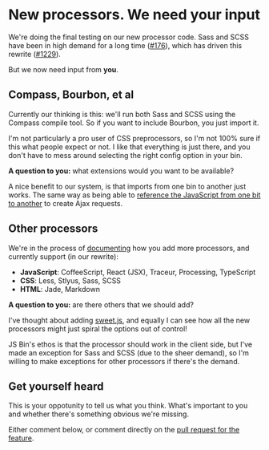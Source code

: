 # New processors. We need your input

We're doing the final testing on our new processor code. Sass and SCSS have been in high demand for a long time ([#176](https://github.com/jsbin/jsbin/issues/176)), which has driven this rewrite ([#1229](https://github.com/jsbin/jsbin/pull/1229)).

But we now need input from **you**.

## Compass, Bourbon, et al

Currently our thinking is this: we'll run both Sass and SCSS using the Compass compile tool. So if you want to include Bourbon, you just import it.

I'm not particularly a pro user of CSS preprocessors, so I'm not 100% sure if this what people expect or not. I like that everything is just there, and you don't have to mess around selecting the right config option in your bin.

**A question to you:** what extensions would you want to be available?

A nice benefit to our system, is that imports from one bin to another just works. The same way as being able to [reference the JavaScript from one bit to another](http://jsbin.com/help/linking-bins) to create Ajax requests.

## Other processors

We're in the process of [documenting](/help/adding-processors) how you add more processors, and currently support (in our rewrite):

* **JavaScript**: CoffeeScript, React (JSX), Traceur, Processing, TypeScript
* **CSS**: Less, Stlyus, Sass, SCSS
* **HTML**: Jade, Markdown

**A question to you:** are there others that we should add?

I've thought about adding [sweet.js](http://sweetjs.org/), and equally I can see how all the new processors might just spiral the options out of control!

JS Bin's ethos is that the processor should work in the client side, but I've made an exception for Sass and SCSS (due to the sheer demand), so I'm willing to make exceptions for other processors if there's the demand.

## Get yourself heard

This is your oppotunity to tell us what you think. What's important to you and whether there's something obvious we're missing.

Either comment below, or comment directly on the [pull request for the feature](https://github.com/jsbin/jsbin/pull/1229).
